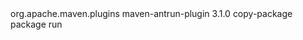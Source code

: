 <plugin>
     <groupId>org.apache.maven.plugins</groupId>
     <artifactId>maven-antrun-plugin</artifactId>
     <version>3.1.0</version>
     <executions>
         <execution>
             <id>copy-package</id>
             <phase>package</phase>
             <goals>
                 <goal>run</goal>
             </goals>
             <configuration>
                 <target>
                     <copy todir="D:\\SHARE">
                         <fileset dir="${project.build.directory}">
                             <include name="*.jar"/>
                             <exclude name="*-source.jar"/>
                         </fileset>
                     </copy>
                 </target>
             </configuration>
         </execution>
     </executions>
</plugin>